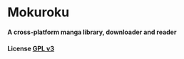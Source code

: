 # Mokuroku

**A cross-platform manga library, downloader and reader**

#### License [GPL v3](LICENSE.md)
